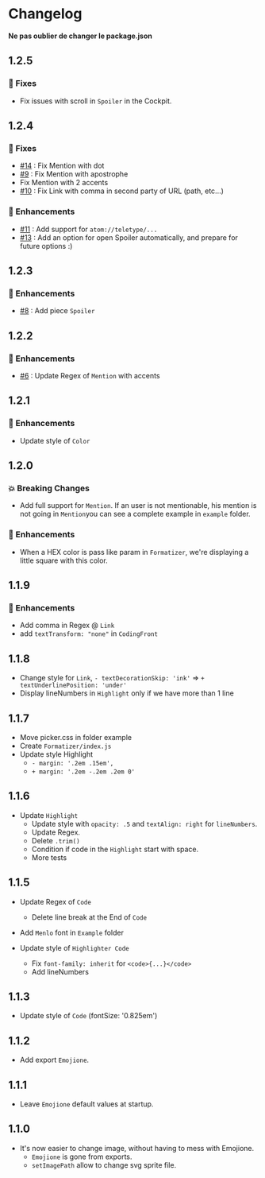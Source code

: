 # Changelog

**Ne pas oublier de changer le package.json**

## 1.2.5

### :bug: Fixes

* Fix issues with scroll in `Spoiler` in the Cockpit.

## 1.2.4

### :bug: Fixes

* [#14](https://github.com/O-clock-Dev/formatizer/issues/14) : Fix Mention with dot
* [#9](https://github.com/O-clock-Dev/formatizer/issues/9) : Fix Mention with apostrophe
* Fix Mention with 2 accents
* [#10](https://github.com/O-clock-Dev/formatizer/issues/10) : Fix Link with comma in second party of URL (path, etc...)

### :tada: Enhancements

* [#11](https://github.com/O-clock-Dev/formatizer/issues/11) : Add support for `atom://teletype/...`
* [#13](https://github.com/O-clock-Dev/formatizer/issues/13) : Add an option for open Spoiler automatically, and prepare for future options :)

## 1.2.3

### :tada: Enhancements

* [#8](https://github.com/O-clock-Dev/formatizer/issues/8) : Add piece `Spoiler`

## 1.2.2

### :tada: Enhancements

* [#6](https://github.com/O-clock-Dev/formatizer/issues/6) : Update Regex of `Mention` with accents

## 1.2.1

### :tada: Enhancements

* Update style of `Color`

## 1.2.0

### :boom: Breaking Changes

* Add full support for `Mention`. If an user is not mentionable, his mention is not going in `Mention`you can see a complete example in `example` folder.

### :tada: Enhancements

* When a HEX color is pass like param in `Formatizer`, we're displaying a little square with this color.

## 1.1.9

### :tada: Enhancements

* Add comma in Regex @ `Link`
* add `textTransform: "none"` in `CodingFront`

## 1.1.8

* Change style for `Link`, `- textDecorationSkip: 'ink'` => `+ textUnderlinePosition: 'under'`
* Display lineNumbers in `Highlight` only if we have more than 1 line

## 1.1.7

* Move picker.css in folder example
* Create `Formatizer/index.js`
* Update style Highlight
  * `- margin: '.2em .15em',`
  * `+ margin: '.2em -.2em .2em 0'`

## 1.1.6

* Update `Highlight`
  * Update style with `opacity: .5` and `textAlign: right` for `lineNumbers`.
  * Update Regex.
  * Delete `.trim()`
  * Condition if code in the `Highlight` start with space.
  * More tests

## 1.1.5

* Update Regex of `Code`

  * Delete line break at the End of `Code`

* Add `Menlo` font in `Example` folder
* Update style of `Highlighter Code`
  * Fix `font-family: inherit` for `<code>{...}</code>`
  * Add lineNumbers

## 1.1.3

* Update style of `Code` (fontSize: '0.825em')

## 1.1.2

* Add export `Emojione`.

## 1.1.1

* Leave `Emojione` default values at startup.

## 1.1.0

* It's now easier to change image, without having to mess with Emojione.
  * `Emojione` is gone from exports.
  * `setImagePath` allow to change svg sprite file.
